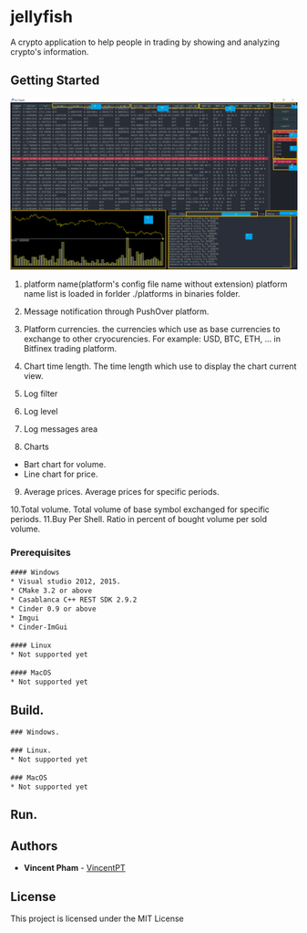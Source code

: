 # jellyfish
A crypto application to help people in trading by showing and analyzing crypto's information.

## Getting Started
![Application screen](/docs/GoCrypto-with-marks.PNG)

1. platform name(platform's config file name without extension)
platform name list is loaded in forlder ./platforms in binaries folder.
       
2. Message notification through PushOver platform.
    
3. Platform currencies.
the currencies which use as base currencies to exchange to other cryocurencies.
For example: USD, BTC, ETH, ... in Bitfinex trading platform.
       
4. Chart time length.
The time length which use to display the chart current view.
       
5. Log filter
    
6. Log level
    
7. Log messages area
    
8. Charts
* Bart chart for volume.
* Line chart for price.
       
9. Average prices.
Average prices for specific periods.
       
10.Total volume.
Total volume of base symbol exchanged for specific periods.
11.Buy Per Shell.
Ratio in percent of bought volume per sold volume.
       
### Prerequisites
    #### Windows
    * Visual studio 2012, 2015. 
    * CMake 3.2 or above
    * Casablanca C++ REST SDK 2.9.2
    * Cinder 0.9 or above
    * Imgui
    * Cinder-ImGui
    
    #### Linux
    * Not supported yet
    
    #### MacOS
    * Not supported yet

## Build.
    ### Windows.
    
    ### Linux.
    * Not supported yet
    
    ### MacOS
    * Not supported yet
## Run.
    

## Authors
* **Vincent Pham** - [VincentPT](https://github.com/VincentPT)

## License
This project is licensed under the MIT License 
